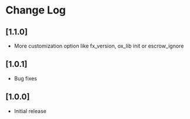 # Change Log

## [1.1.0]

- More customization option like fx_version, ox_lib init or escrow_ignore

## [1.0.1]

- Bug fixes

## [1.0.0]

- Initial release